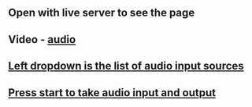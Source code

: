 ## Open with live server to see the page

## Video - [audio](https://drive.google.com/file/d/1Zzka7PlQ8L_Re7rla2Fvc55F4vt4zB1a/view?usp=sharing)

## [Left dropdown is the list of audio input sources](https://drive.google.com/file/d/1A62rVwTMDmoQkOgPYdNj3du-nTNeajGc/view?usp=share_link)

## [Press start to take audio input and output](https://drive.google.com/file/d/1FZrj8u51RCVvQItHCQOJA32iNH04UNNq/view?usp=share_link)
